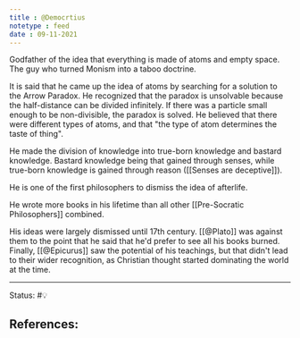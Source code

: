 ```yaml
---
title : @Democrtius
notetype : feed
date : 09-11-2021
---
```


Godfather of the idea that everything is made of atoms and empty space. The guy who turned Monism into a taboo doctrine.

It is said that he came up the idea of atoms by searching for a solution to the Arrow Paradox. He recognized that the paradox is unsolvable because the half-distance can be divided infinitely. If there was a particle small enough to be non-divisible, the paradox is solved. He believed that there were different types of atoms, and that "the type of atom determines the taste of thing".

He made the division of knowledge into true-born knowledge and bastard knowledge. Bastard knowledge being that gained through senses, while true-born knowledge is gained through reason ([[Senses are deceptive]]).

He is one of the first philosophers to dismiss the idea of afterlife. 

He wrote more books in his lifetime than all other [[Pre-Socratic Philosophers]] combined.

His ideas were largely dismissed until 17th century. [[@Plato]] was against them to the point that he said that he'd prefer to see all his books burned. Finally, [[@Epicurus]] saw the potential of his teachings, but that didn't lead to their wider recognition, as Christian thought started dominating the world at the time.



-----

Status: #💡 

References:
- 
